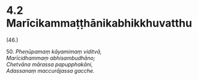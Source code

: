 # 4.2 Marīcikammaṭṭhānikabhikkhuvatthu

(46.)

50\. _Pheṇūpamaṃ kāyamimaṃ viditvā,_  
_Marīcidhammaṃ abhisambudhāno;_  
_Chetvāna mārassa papupphakāni,_  
_Adassanaṃ maccurājassa gacche._
